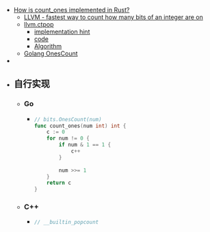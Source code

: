 - [How is count_ones implemented in Rust?](https://stackoverflow.com/questions/62926287/how-is-count-ones-implemented-in-rust)
	- [LLVM - fastest way to count how many bits of an integer are on](https://stackoverflow.com/questions/65739363/llvm-fastest-way-to-count-how-many-bits-of-an-integer-are-on)
	- [llvm.ctpop](https://llvm.org/docs/LangRef.html#llvm-ctpop-intrinsic)
		- [implementation hint](https://lists.llvm.org/pipermail/llvm-dev/2008-February/012700.html)
		- [code](https://github.com/llvm/llvm-project/blob/86616443bf8a525167136ec64a4cd9d1f5bc4106/llvm/lib/CodeGen/IntrinsicLowering.cpp#L148)
		- [Algorithm](https://en.wikipedia.org/wiki/Hamming_weight??)
	- [Golang OnesCount](https://cs.opensource.google/go/go/+/refs/tags/go1.19.4:src/math/bits/bits.go;l=136;drc=db36eca33c389871b132ffb1a84fd534a349e8d8)
-
- ## 自行实现
	- ### Go
		- ```go
		  // bits.OnesCount(num)
		  func count_ones(num int) int {
		      c := 0
		      for num != 0 {
		          if num & 1 == 1 {
		              c++
		          }
		          
		          num >>= 1
		      }
		      return c
		  }
		  ```
	- ### C++
		- ```cpp
		  // __builtin_popcount
		  ```